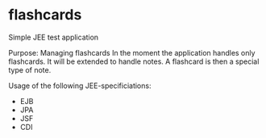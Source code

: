 flashcards
==========

Simple JEE test application 

Purpose: Managing flashcards
In the moment the application handles only flashcards. It will be extended to handle notes. A flashcard is then a special type of note.  


Usage of the following JEE-specificiations:
- EJB
- JPA
- JSF
- CDI
